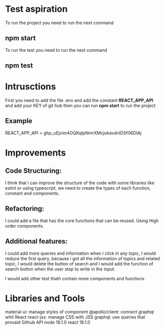 # Test aspiration

To run the project you need to run the next command

## npm start

To run the test you need to run the next command 

## npm test

# Intrusctions

First you need to add the file .env and add the constant **REACT_APP_API** and add your KEY of git hub
 then you can run **npm start** to run the project

## Example

REACT_APP_API = ghp_uEjvim4OQKqlpNmrXMcjokavdnIDSf06DIAj

# Improvements

## Code Structuring:

I think that i can improve the structure of the code with some libraries like eslint or using typescript, we need to create the types of each function, constant and components.

## Refactoring:

I could add a file that has the core functions that can be reused.
Using High order components.

## Additional features:

I could add more queries and information when i click in any topic, I would reduce the first query, because i got all the information of topics and related topic, I would delete the button of search and I would add the function of search button when the user stop to write in the input.

I would add other test thath contain more components and functions

# Libraries and Tools

  material ui: manage styles of component
  @apollo/client: connect graphql whit React
  react-jss: manage CSS with JSS
  graphql: use queries that provaid Github API
  node 18.1.0
  react 18.1.0
